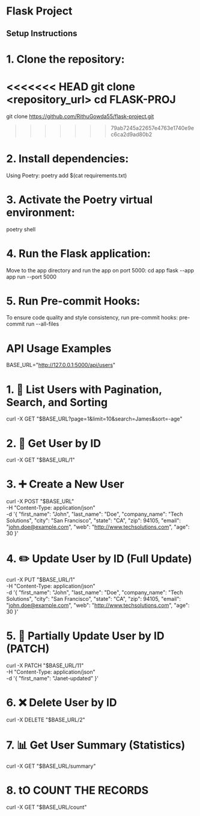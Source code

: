 # Flask Project

## Setup Instructions

# 1. Clone the repository:
<<<<<<< HEAD
git clone <repository_url>
cd FLASK-PROJ
=======
git clone https://github.com/RithuGowda55/flask-project.git
>>>>>>> 79ab7245a22657e4763e1740e9ec6ca2d9ad80b2

# 2. Install dependencies:
Using Poetry:
poetry add $(cat requirements.txt)

# 3. Activate the Poetry virtual environment:
poetry shell

# 4. Run the Flask application:
Move to the app directory and run the app on port 5000:
cd app
flask --app app run --port 5000

# 5. Run Pre-commit Hooks:
To ensure code quality and style consistency, run pre-commit hooks:
pre-commit run --all-files



#  API Usage Examples

BASE_URL="http://127.0.0.1:5000/api/users"

# 1. 📝 List Users with Pagination, Search, and Sorting
curl -X GET "$BASE_URL?page=1&limit=10&search=James&sort=-age"

# 2. 👤 Get User by ID
curl -X GET "$BASE_URL/1"

# 3. ➕ Create a New User
curl -X POST "$BASE_URL" \
    -H "Content-Type: application/json" \
    -d '{
        "first_name": "John",
        "last_name": "Doe",
        "company_name": "Tech Solutions",
        "city": "San Francisco",
        "state": "CA",
        "zip": 94105,
        "email": "john.doe@example.com",
        "web": "http://www.techsolutions.com",
        "age": 30
    }'

# 4. ✏️ Update User by ID (Full Update)
curl -X PUT "$BASE_URL/1" \
    -H "Content-Type: application/json" \
    -d '{
        "first_name": "John",
        "last_name": "Doe",
        "company_name": "Tech Solutions",
        "city": "San Francisco",
        "state": "CA",
        "zip": 94105,
        "email": "john.doe@example.com",
        "web": "http://www.techsolutions.com",
        "age": 30
    }'

# 5. 🔄 Partially Update User by ID (PATCH)
curl -X PATCH "$BASE_URL/11" \
    -H "Content-Type: application/json" \
    -d '{
        "first_name": "Janet-updated"
    }'

# 6. ❌ Delete User by ID
curl -X DELETE "$BASE_URL/2"

# 7. 📊 Get User Summary (Statistics)
curl -X GET "$BASE_URL/summary"


# 8. tO COUNT THE RECORDS
curl -X GET "$BASE_URL/count"
